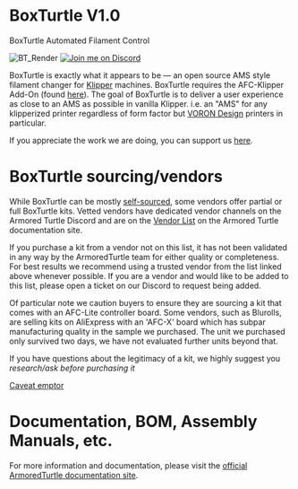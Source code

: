# BoxTurtle V1.0
BoxTurtle Automated Filament Control

![BT_Render](https://github.com/user-attachments/assets/c06e961f-8d1d-41ae-9c80-036669ba2657)
[![Join me on Discord](https://discord.com/api/guilds/1229586267671629945/widget.png?style=banner2)](https://discord.gg/eT8zc3bvPR)

BoxTurtle is exactly what it appears to be — an open source AMS style filament changer for [Klipper](https://klipper3d.org) machines. 
BoxTurtle requires the AFC-Klipper Add-On (found [here](https://github.com/ArmoredTurtle/AFC-Klipper-Add-On)).
The goal of BoxTurtle is to deliver a user experience as close to an AMS as possible in vanilla Klipper. i.e. an "AMS" for any klipperized printer regardless of form factor but [VORON Design](https://vorondesign.com) printers in particular.

If you appreciate the work we are doing, you can support us [here](https://www.paypal.com/donate/?hosted_button_id=J4WRJBYGFYHLE).

# BoxTurtle sourcing/vendors
While BoxTurtle can be mostly [self-sourced](https://www.armoredturtle.xyz/docs/boxturtle/bom.html), some vendors offer partial or full BoxTurtle kits. Vetted vendors have dedicated vendor channels on the Armored Turtle Discord and are on the [Vendor List](https://www.armoredturtle.xyz/docs/boxturtle/vendors.html) on the Armored Turtle documentation site.

If you purchase a kit from a vendor not on this list, it has not been validated in any way by the ArmoredTurtle team for either quality or completeness. For best results we recommend using a trusted vendor from the list linked above whenever possible. If you are a vendor and would like to be added to this list, please open a ticket on our Discord to request being added.

Of particular note we caution buyers to ensure they are sourcing a kit that comes with an AFC-Lite controller board. Some vendors, such as Blurolls, are selling kits on AliExpress with an 'AFC-X' board which has subpar manufacturing quality in the sample we purchased. The unit we purchased only survived two days, we have not evaluated further units beyond that.

If you have questions about the legitimacy of a kit, we highly suggest you *research/ask before purchasing it*

[Caveat emptor](https://en.wikipedia.org/wiki/Caveat_emptor)

# Documentation, BOM, Assembly Manuals, etc.
For more information and documentation, please visit the [official ArmoredTurtle documentation site](https://www.armoredturtle.xyz/docs/index.html).
